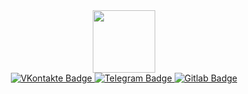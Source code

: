 <div id="header" align="center">
  <img src="https://media.giphy.com/media/M9gbBd9nbDrOTu1Mqx/giphy.gif" width="100"/>
</div>
<div id="badges" align="center">
  <a href="https://vk.com/vlad_kovalll">
    <img src="https://img.shields.io/badge/VKontakte-blue?style=for-the-badge&logo=vk&logoColor=white" alt="VKontakte Badge"/>
</a>

  <a href="https://web.telegram.org/k/">
    <img src="https://img.shields.io/badge/Telegram-blue?style=for-the-badge&logo=telegram&logoColor=white" alt="Telegram Badge"/>
</a>

  <a href="https://gitlab.com/vladichhhh">
    <img src="https://img.shields.io/badge/Gitlab-blue?style=for-the-badge&logo=gitlab&logoColor=white" alt="Gitlab Badge"/>
  </a>
</div>

    
